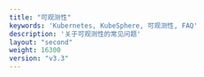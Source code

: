 ```yaml
---
title: "可观测性"
keywords: 'Kubernetes, KubeSphere, 可观测性, FAQ'
description: '关于可观测性的常见问题'
layout: "second"
weight: 16300
version: "v3.3"
---
```

